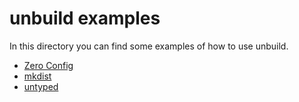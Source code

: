 # unbuild examples

In this directory you can find some examples of how to use unbuild.

- [Zero Config](./1.zero-config/)
- [mkdist](./2.mkdist/)
- [untyped](./3.untyped/)
